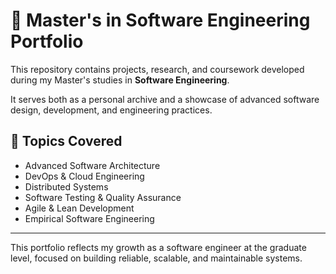 # 🧠 Master's in Software Engineering Portfolio

This repository contains projects, research, and coursework developed during my Master's studies in **Software Engineering**.

It serves both as a personal archive and a showcase of advanced software design, development, and engineering practices.

## 🧠 Topics Covered

- Advanced Software Architecture
- DevOps & Cloud Engineering
- Distributed Systems
- Software Testing & Quality Assurance
- Agile & Lean Development
- Empirical Software Engineering

---

This portfolio reflects my growth as a software engineer at the graduate level, focused on building reliable, scalable, and maintainable systems.
